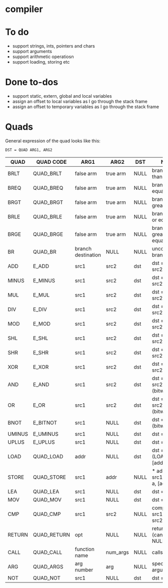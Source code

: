 # compiler

# To do

* support strings, ints, pointers and chars
* support arguments
* support arithmetic operatiosn
* support loading, storing etc

# Done to-dos

* support static, extern, global and local variables
* assign an offset to local variables as I go through the stack frame
* assign an offset to temporary variables as I go through the stack frame

# Quads

General expression of the quad looks like this:

`DST = QUAD ARG1, ARG2`

| QUAD | QUAD CODE  | ARG1               | ARG2     | DST  | NOTE                            | DONE? |
|------|------------|--------------------|----------|------|---------------------------------|-------|
|BRLT  |QUAD\_BRLT  | false arm          | true arm | NULL | branch if less than             |Y      |
|BREQ  |QUAD\_BREQ  | false arm          | true arm | NULL | branch if equal to              |Y      |
|BRGT  |QUAD\_BRGT  | false arm          | true arm | NULL | branch if greater than          |Y      |
|BRLE  |QUAD\_BRLE  | false arm          | true arm | NULL | branch if less or equal to      |Y      |
|BRGE  |QUAD\_BRGE  | false arm          | true arm | NULL | branch if greater or equal to   |Y      |
|BR    |QUAD\_BR    | branch destination | NULL     | NULL | unconditional branch            |Y      |
|ADD   |E\_ADD      | src1               | src2     | dst  | dst = src1 + src2               |Y      |
|MINUS |E\_MINUS    | src1               | src2     | dst  | dst = src1 - src2               |Y      |
|MUL   |E\_MUL      | src1               | src2     | dst  | dst = src1 * src2               |N      |
|DIV   |E\_DIV      | src1               | src2     | dst  | dst = src1 / src2               |N      |
|MOD   |E\_MOD      | src1               | src2     | dst  | dst = src1 % src2               |N      |
|SHL   |E\_SHL      | src1               | src2     | dst  | dst = src1 << src2              |Y      |
|SHR   |E\_SHR      | src1               | src2     | dst  | dst = src1 >> src2              |Y      |
|XOR   |E\_XOR      | src1               | src2     | dst  | dst = src1 ^ src2               |Y      |
|AND   |E\_AND      | src1               | src2     | dst  | dst = src1 & src2 (bitwise)     |Y      |
|OR    |E\_OR       | src1               | src2     | dst  | dst = src1 \| src2 (bitwise)    |Y      |
|BNOT  |E\_BITNOT   | src1               | NULL     | dst  | dst = ~src1       (bitwise)     |N      |
|UMINUS|E\_UMINUS   | src1               | NULL     | dst  | dst = -src1                     |N      |
|UPLUS |E\_UPLUS    | src1               | NULL     | dst  | dst = +src1                     |N      |
|LOAD  |QUAD\_LOAD  | addr               | NULL     | dst  | dst = * addr (LOAD [address])   |N      |
|STORE |QUAD\_STORE | src1               | addr     | NULL | * addr = src1 (STORE a, [addr]) |N      |
|LEA   |QUAD\_LEA   | src1               | NULL     | dst  | dst = &src1                     |N      |
|MOV   |QUAD\_MOV   | src1               | NULL     | dst  | dst = src1                      |N      |
|CMP   |QUAD\_CMP   | src1               | src2     | NULL | compare src1 and src2           |N      |
|RETURN|QUAD\_RETURN| opt                | NULL     | NULL | return opt (can be NULL)        |N      |
|CALL  |QUAD\_CALL  | function name      | num\_args| NULL | calls function                  |N      |
|ARG   |QUAD\_ARGS  | arg number         | arg      | NULL | specifies arguments             |N      |
|NOT   |QUAD\_NOT   | src1               | NULL     | dst  | dst = !src1                     |N      |
